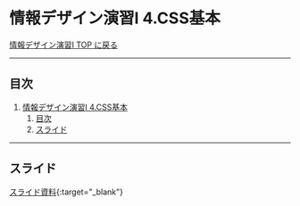 # 情報デザイン演習I 4.CSS基本

[情報デザイン演習I TOP に戻る](./index.md)

---

## 目次

1. [情報デザイン演習I 4.CSS基本](#情報デザイン演習i-4css基本)
   1. [目次](#目次)
   2. [スライド](#スライド)

---

## スライド

[スライド資料](./id_04slide.pdf){:target="_blank"}

